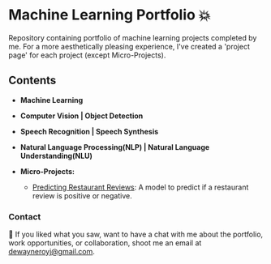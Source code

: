 # Machine Learning Portfolio :boom: 
Repository containing portfolio of machine learning projects completed by me. For a more aesthetically pleasing experience, I've created a 'project page' for each project (except Micro-Projects).  
## Contents
* **Machine Learning**

* **Computer Vision | Object Detection**

* **Speech Recognition | Speech Synthesis**

* **Natural Language Processing(NLP) | Natural Language Understanding(NLU)**  
  
* **Micro-Projects:**
  * [Predicting Restaurant Reviews](https://github.com/dewayneroy/natural-language-processing): A model to predict if a restaurant review is positive or negative.

### Contact
 :wave: If you liked what you saw, want to have a chat with me about the portfolio, work opportunities, or collaboration, shoot me an email at [dewayneroyj@gmail.com](dewayneroyj@gmail.com). 
